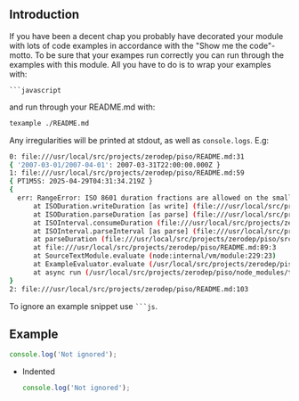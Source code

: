 ## Introduction

If you have been a decent chap you probably have decorated your module with lots of code examples in accordance with the "Show me the code"-motto. To be sure that your exampes run correctly you can run through the examples with this module. All you have to do is to wrap your examples with:

` ```javascript `

and run through your README.md with:

```sh
texample ./README.md
```

Any irregularities will be printed at stdout, as well as `console.logs`. E.g:

```sh
0: file:///usr/local/src/projects/zerodep/piso/README.md:31
{ '2007-03-01/2007-04-01': 2007-03-31T22:00:00.000Z }
1: file:///usr/local/src/projects/zerodep/piso/README.md:59
{ PT1M5S: 2025-04-29T04:31:34.219Z }
{
  err: RangeError: ISO 8601 duration fractions are allowed on the smallest unit in the string, e.g. P0.5D or PT1.001S but not P0.5DT1H
      at ISODuration.writeDuration [as write] (file:///usr/local/src/projects/zerodep/piso/src/index.js:969:11)
      at ISODuration.parseDuration [as parse] (file:///usr/local/src/projects/zerodep/piso/src/index.js:900:10)
      at ISOInterval.consumeDuration (file:///usr/local/src/projects/zerodep/piso/src/index.js:274:76)
      at ISOInterval.parseInterval [as parse] (file:///usr/local/src/projects/zerodep/piso/src/index.js:109:10)
      at parseDuration (file:///usr/local/src/projects/zerodep/piso/src/index.js:1299:39)
      at file:///usr/local/src/projects/zerodep/piso/README.md:89:3
      at SourceTextModule.evaluate (node:internal/vm/module:229:23)
      at ExampleEvaluator.evaluate (/usr/local/src/projects/zerodep/piso/node_modules/texample/dist/index.cjs:125:20)
      at async run (/usr/local/src/projects/zerodep/piso/node_modules/texample/cli.cjs:34:5)
}
2: file:///usr/local/src/projects/zerodep/piso/README.md:103
```

To ignore an example snippet use ` ```js `.

## Example

```javascript
console.log('Not ignored');
```

- Indented
  ```javascript
  console.log('Not ignored');
  ```
